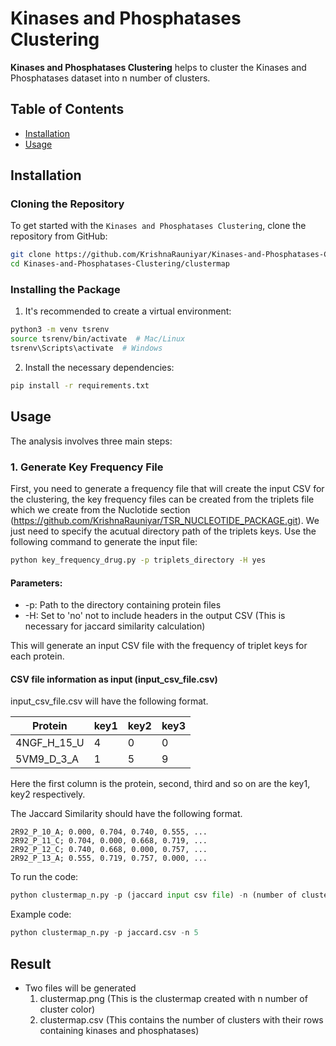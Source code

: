 # Kinases and Phosphatases Clustering

**Kinases and Phosphatases Clustering** helps to cluster the Kinases and Phosphatases dataset into n number of clusters.

## Table of Contents
- [Installation](#installation)
- [Usage](#usage)

## Installation

### Cloning the Repository

To get started with the `Kinases and Phosphatases Clustering`, clone the repository from GitHub:

```bash
git clone https://github.com/KrishnaRauniyar/Kinases-and-Phosphatases-Clustering.git
cd Kinases-and-Phosphatases-Clustering/clustermap
```

### Installing the Package
1. It's recommended to create a virtual environment:

```bash
python3 -m venv tsrenv
source tsrenv/bin/activate  # Mac/Linux
tsrenv\Scripts\activate  # Windows
```

2. Install the necessary dependencies:

```bash
pip install -r requirements.txt
```

## Usage
The analysis involves three main steps:
### 1. Generate Key Frequency File
First, you need to generate a frequency file that will create the input CSV for the clustering, the key frequency files can be created from the triplets file which we create from the Nuclotide section (https://github.com/KrishnaRauniyar/TSR_NUCLEOTIDE_PACKAGE.git). We just need to specify the acutual directory path of the triplets keys. Use the following command to generate the input file:

```bash
python key_frequency_drug.py -p triplets_directory -H yes
```

#### Parameters:
- -p: Path to the directory containing protein files
- -H: Set to 'no' not to include headers in the output CSV (This is necessary for jaccard similarity calculation)

This will generate an input CSV file with the frequency of triplet keys for each protein.

#### CSV file information as input (input_csv_file.csv)
input_csv_file.csv will have the following format.

| Protein       | key1       | key2        | key3                   | 
|---------------|------------|-------------|------------------------|
| 4NGF_H_15_U   | 4          | 0           | 0                      |
| 5VM9_D_3_A    | 1          | 5           | 9                      |

Here the first column is the protein, second, third and so on are the key1, key2 respectively.



The Jaccard Similarity should have the following format.

```
2R92_P_10_A; 0.000, 0.704, 0.740, 0.555, ...
2R92_P_11_C; 0.704, 0.000, 0.668, 0.719, ...
2R92_P_12_C; 0.740, 0.668, 0.000, 0.757, ...
2R92_P_13_A; 0.555, 0.719, 0.757, 0.000, ...
```

To run the code:

```python
python clustermap_n.py -p (jaccard input csv file) -n (number of clusters)
```

Example code:

```python
python clustermap_n.py -p jaccard.csv -n 5
```

## Result
- Two files will be generated
    1. clustermap.png (This is the clustermap created with n number of cluster color)
    2. clustermap.csv (This contains the number of clusters with their rows containing kinases and phosphatases)
